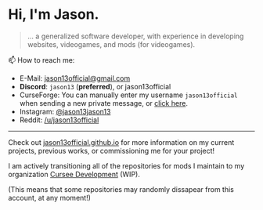 # Hi, I'm Jason.
> ... a generalized software developer, with experience in developing websites, videogames, and mods (for videogames).

📫 How to reach me:
- E-Mail: jason13official@gmail.com
- **Discord**: `jason13` (**preferred**), or jason13official
- CurseForge: You can manually enter my username `jason13official` when sending a new private message, or [click here](https://legacy.curseforge.com/private-messages/send?recipient=jason13official).
- Instagram: [@jason13jason13](https://www.instagram.com/jason13jason13/)
- Reddit: [/u/jason13official](https://www.reddit.com/u/jason13official)

---

Check out [jason13official.github.io](https://www.jason13official.github.io/) for more information on my current projects, previous works, or commissioning me for your project!

I am actively transitioning all of the repositories for mods I maintain to my organization [Cursee Development](https://www.github.com/Cursee-Development) (WIP). 

(This means that some repositories may randomly dissapear from this account, at any moment!)

<!--
[https://jason13official.github.io](https://jason13official.github.io)
[https://cursee-development.github.io](https://cursee-development.github.io)
-->
